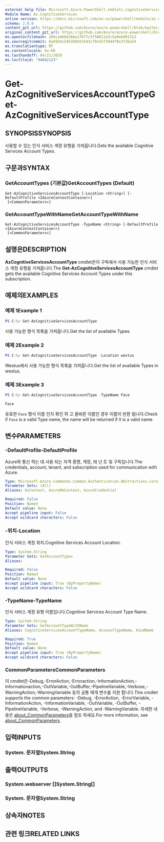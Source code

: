 ```yaml
---
external help file: Microsoft.Azure.PowerShell.Cmdlets.CognitiveServices.dll-Help.xml
Module Name: Az.CognitiveServices
online version: https://docs.microsoft.com/en-us/powershell/module/az.cognitiveservices/get-azcognitiveservicesaccounttype
schema: 2.0.0
content_git_url: https://github.com/Azure/azure-powershell/blob/master/src/CognitiveServices/CognitiveServices/help/Get-AzCognitiveServicesAccountType.md
original_content_git_url: https://github.com/Azure/azure-powershell/blob/master/src/CognitiveServices/CognitiveServices/help/Get-AzCognitiveServicesAccountType.md
ms.openlocfilehash: a99ca4bb636ba1767fc5f50611d3c5a9eb991312
ms.sourcegitcommit: 6a91b4c545350d316d3cf8c62f384478e3f3ba24
ms.translationtype: MT
ms.contentlocale: ko-KR
ms.lasthandoff: 04/21/2020
ms.locfileid: "94042123"
---
```

# <span data-ttu-id="2c9a5-101">Get-AzCognitiveServicesAccountType</span><span class="sxs-lookup"><span data-stu-id="2c9a5-101">Get-AzCognitiveServicesAccountType</span></span>

## <span data-ttu-id="2c9a5-102">SYNOPSIS</span><span class="sxs-lookup"><span data-stu-id="2c9a5-102">SYNOPSIS</span></span>
<span data-ttu-id="2c9a5-103">사용할 수 있는 인식 서비스 계정 유형을 가져옵니다.</span><span class="sxs-lookup"><span data-stu-id="2c9a5-103">Gets the available Cognitive Services Account Types.</span></span>

## <span data-ttu-id="2c9a5-104">구문과</span><span class="sxs-lookup"><span data-stu-id="2c9a5-104">SYNTAX</span></span>

### <span data-ttu-id="2c9a5-105">GetAccountTypes (기본값)</span><span class="sxs-lookup"><span data-stu-id="2c9a5-105">GetAccountTypes (Default)</span></span>
```
Get-AzCognitiveServicesAccountType [-Location <String>] [-DefaultProfile <IAzureContextContainer>]
 [<CommonParameters>]
```

### <span data-ttu-id="2c9a5-106">GetAccountTypeWithName</span><span class="sxs-lookup"><span data-stu-id="2c9a5-106">GetAccountTypeWithName</span></span>
```
Get-AzCognitiveServicesAccountType -TypeName <String> [-DefaultProfile <IAzureContextContainer>]
 [<CommonParameters>]
```

## <span data-ttu-id="2c9a5-107">설명은</span><span class="sxs-lookup"><span data-stu-id="2c9a5-107">DESCRIPTION</span></span>
<span data-ttu-id="2c9a5-108">**AzCognitiveServicesAccountType** cmdlet은이 구독에서 사용 가능한 인식 서비스 계정 유형을 가져옵니다.</span><span class="sxs-lookup"><span data-stu-id="2c9a5-108">The **Get-AzCognitiveServicesAccountType** cmdlet gets the available Cognitive Services Account Types under this subscription.</span></span>

## <span data-ttu-id="2c9a5-109">예제의</span><span class="sxs-lookup"><span data-stu-id="2c9a5-109">EXAMPLES</span></span>

### <span data-ttu-id="2c9a5-110">예제 1</span><span class="sxs-lookup"><span data-stu-id="2c9a5-110">Example 1</span></span>
```powershell
PS C:\> Get-AzCognitiveServicesAccountType
```

<span data-ttu-id="2c9a5-111">사용 가능한 형식 목록을 가져옵니다.</span><span class="sxs-lookup"><span data-stu-id="2c9a5-111">Get the list of available Types.</span></span>

### <span data-ttu-id="2c9a5-112">예제 2</span><span class="sxs-lookup"><span data-stu-id="2c9a5-112">Example 2</span></span>
```powershell
PS C:\> Get-AzCognitiveServicesAccountType -Location westus
```

<span data-ttu-id="2c9a5-113">Westus에서 사용 가능한 형식 목록을 가져옵니다.</span><span class="sxs-lookup"><span data-stu-id="2c9a5-113">Get the list of available Types in westus.</span></span>

### <span data-ttu-id="2c9a5-114">예제 3</span><span class="sxs-lookup"><span data-stu-id="2c9a5-114">Example 3</span></span>
```powershell
PS C:\> Get-AzCognitiveServicesAccountType -TypeName Face

Face
```

<span data-ttu-id="2c9a5-115">유효한 `Face` 형식 이름 인지 확인 하 고 올바른 이름인 경우 이름이 반환 됩니다.</span><span class="sxs-lookup"><span data-stu-id="2c9a5-115">Check if `Face` is a valid Type name, the name will be returned if it is a valid name.</span></span>

## <span data-ttu-id="2c9a5-116">변수</span><span class="sxs-lookup"><span data-stu-id="2c9a5-116">PARAMETERS</span></span>

### <span data-ttu-id="2c9a5-117">-DefaultProfile</span><span class="sxs-lookup"><span data-stu-id="2c9a5-117">-DefaultProfile</span></span>
<span data-ttu-id="2c9a5-118">Azure와 통신 하는 데 사용 되는 자격 증명, 계정, 테 넌 트 및 구독입니다.</span><span class="sxs-lookup"><span data-stu-id="2c9a5-118">The credentials, account, tenant, and subscription used for communication with Azure.</span></span>

```yaml
Type: Microsoft.Azure.Commands.Common.Authentication.Abstractions.Core.IAzureContextContainer
Parameter Sets: (All)
Aliases: AzContext, AzureRmContext, AzureCredential

Required: False
Position: Named
Default value: None
Accept pipeline input: False
Accept wildcard characters: False
```

### <span data-ttu-id="2c9a5-119">-위치</span><span class="sxs-lookup"><span data-stu-id="2c9a5-119">-Location</span></span>
<span data-ttu-id="2c9a5-120">인식 서비스 계정 위치.</span><span class="sxs-lookup"><span data-stu-id="2c9a5-120">Cognitive Services Account Location.</span></span>

```yaml
Type: System.String
Parameter Sets: GetAccountTypes
Aliases:

Required: False
Position: Named
Default value: None
Accept pipeline input: True (ByPropertyName)
Accept wildcard characters: False
```

### <span data-ttu-id="2c9a5-121">-TypeName</span><span class="sxs-lookup"><span data-stu-id="2c9a5-121">-TypeName</span></span>
<span data-ttu-id="2c9a5-122">인식 서비스 계정 유형 이름입니다.</span><span class="sxs-lookup"><span data-stu-id="2c9a5-122">Cognitive Services Account Type Name.</span></span>

```yaml
Type: System.String
Parameter Sets: GetAccountTypeWithName
Aliases: CognitiveServicesAccountTypeName, AccountTypeName, KindName

Required: True
Position: Named
Default value: None
Accept pipeline input: True (ByPropertyName)
Accept wildcard characters: False
```

### <span data-ttu-id="2c9a5-123">CommonParameters</span><span class="sxs-lookup"><span data-stu-id="2c9a5-123">CommonParameters</span></span>
<span data-ttu-id="2c9a5-124">이 cmdlet은-Debug,-ErrorAction,-Erroraction,-InformationAction,-Informationaction,-OutVariable,-OutBuffer,-PipelineVariable,-Verbose,-WarningAction,-WarningVariable 등의 공통 매개 변수를 지원 합니다.</span><span class="sxs-lookup"><span data-stu-id="2c9a5-124">This cmdlet supports the common parameters: -Debug, -ErrorAction, -ErrorVariable, -InformationAction, -InformationVariable, -OutVariable, -OutBuffer, -PipelineVariable, -Verbose, -WarningAction, and -WarningVariable.</span></span> <span data-ttu-id="2c9a5-125">자세한 내용은 [about_CommonParameters](http://go.microsoft.com/fwlink/?LinkID=113216)을 참조 하세요.</span><span class="sxs-lookup"><span data-stu-id="2c9a5-125">For more information, see [about_CommonParameters](http://go.microsoft.com/fwlink/?LinkID=113216).</span></span>

## <span data-ttu-id="2c9a5-126">입력</span><span class="sxs-lookup"><span data-stu-id="2c9a5-126">INPUTS</span></span>

### <span data-ttu-id="2c9a5-127">System. 문자열</span><span class="sxs-lookup"><span data-stu-id="2c9a5-127">System.String</span></span>

## <span data-ttu-id="2c9a5-128">출력</span><span class="sxs-lookup"><span data-stu-id="2c9a5-128">OUTPUTS</span></span>

### <span data-ttu-id="2c9a5-129">System.webserver []</span><span class="sxs-lookup"><span data-stu-id="2c9a5-129">System.String[]</span></span>

### <span data-ttu-id="2c9a5-130">System. 문자열</span><span class="sxs-lookup"><span data-stu-id="2c9a5-130">System.String</span></span>

## <span data-ttu-id="2c9a5-131">상속자</span><span class="sxs-lookup"><span data-stu-id="2c9a5-131">NOTES</span></span>

## <span data-ttu-id="2c9a5-132">관련 링크</span><span class="sxs-lookup"><span data-stu-id="2c9a5-132">RELATED LINKS</span></span>
